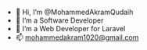 - 👋 Hi, I’m @MohammedAkramQudaih
- 👀 I’m a Software Developer
- 🌱 I’m a Web Developer for Laravel
- 📫 mohammedakram1020@gmail.com

<!---
MohammedAkramQudaih/MohammedAkramQudaih is a ✨ special ✨ repository because its `README.md` (this file) appears on your GitHub profile.
You can click the Preview link to take a look at your changes.
--->
